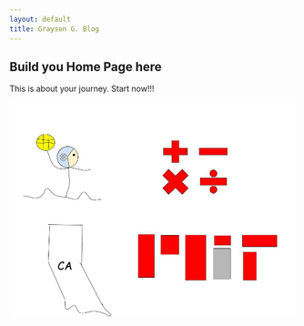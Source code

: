 ```yaml
---
layout: default
title: Grayson G. Blog
---
```



## Build you Home Page here 
This is about your journey. Start now!!!

![Sample image](images/Untitled%20drawing.jpg)
